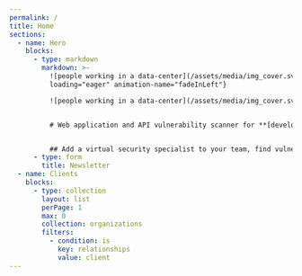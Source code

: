 ```yaml
---
permalink: /
title: Home
sections:
  - name: Hero
    blocks:
      - type: markdown
        markdown: >-
          ![people working in a data-center](/assets/media/img_cover.svg){:
          loading="eager" animation-name="fadeInLeft"}

          ![people working in a data-center](/assets/media/img_cover.svg){: loading="eager" animation-name="fadeInLeft"}


          # Web application and API vulnerability scanner for **[developers](/web-vulnerability-scanner/developers/), [security teams](/web-vulnerability-scanner/security-teams/), [DevOps](/web-vulnerability-scanner/devops/), [compliance](/web-vulnerability-scanner/compliance/) and [SaaS Businesses](/web-vulnerability-scanner/management/)**{: .typewriter} {#web-application-and-api-vulnerability-scanner}


          ## Add a virtual security specialist to your team, find vulnerabilities, and learn how to fix them
      - type: form
        title: Newsletter
  - name: Clients
    blocks:
      - type: collection
        layout: list
        perPage: 1
        max: 0
        collection: organizations
        filters:
          - condition: is
            key: relationships
            value: client
---
```


